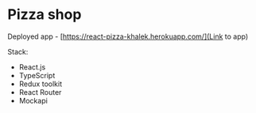 # Pizza shop

Deployed app - [https://react-pizza-khalek.herokuapp.com/](Link to app)

Stack:

- React.js
- TypeScript
- Redux toolkit
- React Router
- Mockapi
